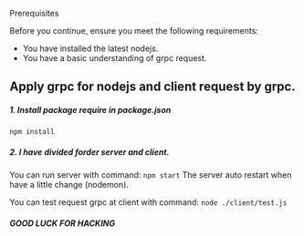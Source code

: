 Prerequisites

Before you continue, ensure you meet the following requirements:

* You have installed the latest nodejs.
* You have a basic understanding of grpc request.

## Apply grpc for nodejs and client request by grpc.
##### 1. Install package require in package.json
` npm install `
##### 2. I have divided forder server and client.
You can run server with command:
` npm start `
The server auto restart when have a little change (nodemon).

You can test request grpc at client with command: 
` node ./client/test.js `

##### GOOD LUCK FOR HACKING